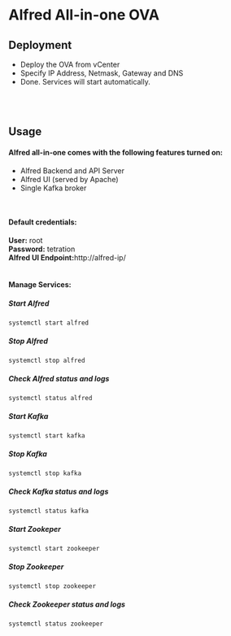 # Alfred All-in-one OVA	
## Deployment<br>

- Deploy the OVA from vCenter
- Specify IP Address, Netmask, Gateway and DNS
- Done. Services will start automatically.
<br> 
<br>

## Usage

#### Alfred all-in-one comes with the following features turned on:<br>

- Alfred Backend and API Server<br>
- Alfred UI (served by Apache)<br>
- Single Kafka broker<br>
<br>

#### Default credentials:<br>

<b>User:</b> root<br>
<b>Password:</b> tetration<br>
<b>Alfred UI Endpoint:</b>http://alfred-ip/<br>
<br>

#### Manage Services:<br>
##### Start Alfred<br>

```
systemctl start alfred 
```

##### Stop Alfred<br>

```
systemctl stop alfred 
```

##### Check Alfred status and logs<br>

```
systemctl status alfred 
```

##### Start Kafka

```
systemctl start kafka 
```

##### Stop Kafka

```
systemctl stop kafka 
```

##### Check Kafka status and logs

```
systemctl status kafka 
```

##### Start Zookeper

```
systemctl start zookeeper 
```

##### Stop Zookeeper

```
systemctl stop zookeeper 
```

##### Check Zookeeper status and logs

```
systemctl status zookeeper 
```